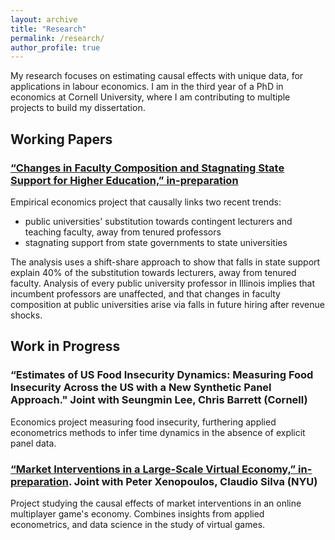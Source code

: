 ```yaml
---
layout: archive
title: "Research"
permalink: /research/
author_profile: true
---
```


My research focuses on estimating causal effects with unique data, for applications in labour economics.
I am in the third year of a PhD in economics at Cornell University, where I am contributing to multiple projects to build my dissertation.

## Working Papers

### [“Changes in Faculty Composition and Stagnating State Support for Higher Education,” in-preparation](https://github.com/shoganhennessy/state-faculty-composition)

Empirical economics project that causally links two recent trends:

- public universities' substitution towards contingent lecturers and teaching faculty, away from tenured professors
- stagnating support from state governments to state universities

The analysis uses a shift-share approach to show that falls in state support explain 40\% of the substitution towards lecturers, away from tenured faculty.
Analysis of every public university professor in Illinois implies that incumbent professors are unaffected, and that changes in faculty composition at public universities arise via falls in future hiring after revenue shocks.

## Work in Progress

### “Estimates of US Food Insecurity Dynamics: Measuring Food Insecurity Across the US with a New Synthetic Panel Approach."  Joint with Seungmin Lee, Chris Barrett (Cornell)

Economics project measuring food insecurity, furthering applied econometrics methods to infer time dynamics in the absence of explicit panel data.

### [“Market Interventions in a Large-Scale Virtual Economy,” in-preparation](https://doi.org/10.48550/arXiv.2210.07970). Joint with Peter Xenopoulos, Claudio Silva (NYU)

Project studying the causal effects of market interventions in an online multiplayer game's economy.
Combines insights from applied econometrics, and data science in the study of virtual games.
